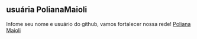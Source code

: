 ## usuária PolianaMaioli


Infome seu nome e usuário do github, vamos fortalecer nossa rede!
[Poliana Maioli](https://github.com/PolianaMaioli)
